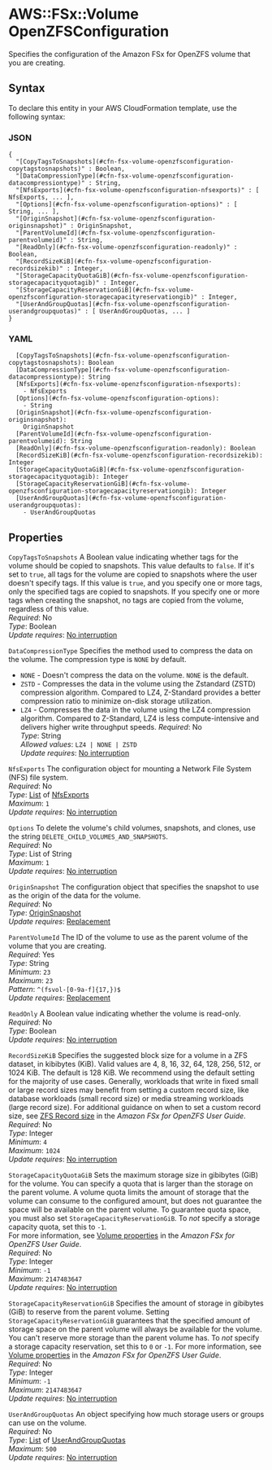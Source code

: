 # AWS::FSx::Volume OpenZFSConfiguration<a name="aws-properties-fsx-volume-openzfsconfiguration"></a>

Specifies the configuration of the Amazon FSx for OpenZFS volume that you are creating\.

## Syntax<a name="aws-properties-fsx-volume-openzfsconfiguration-syntax"></a>

To declare this entity in your AWS CloudFormation template, use the following syntax:

### JSON<a name="aws-properties-fsx-volume-openzfsconfiguration-syntax.json"></a>

```
{
  "[CopyTagsToSnapshots](#cfn-fsx-volume-openzfsconfiguration-copytagstosnapshots)" : Boolean,
  "[DataCompressionType](#cfn-fsx-volume-openzfsconfiguration-datacompressiontype)" : String,
  "[NfsExports](#cfn-fsx-volume-openzfsconfiguration-nfsexports)" : [ NfsExports, ... ],
  "[Options](#cfn-fsx-volume-openzfsconfiguration-options)" : [ String, ... ],
  "[OriginSnapshot](#cfn-fsx-volume-openzfsconfiguration-originsnapshot)" : OriginSnapshot,
  "[ParentVolumeId](#cfn-fsx-volume-openzfsconfiguration-parentvolumeid)" : String,
  "[ReadOnly](#cfn-fsx-volume-openzfsconfiguration-readonly)" : Boolean,
  "[RecordSizeKiB](#cfn-fsx-volume-openzfsconfiguration-recordsizekib)" : Integer,
  "[StorageCapacityQuotaGiB](#cfn-fsx-volume-openzfsconfiguration-storagecapacityquotagib)" : Integer,
  "[StorageCapacityReservationGiB](#cfn-fsx-volume-openzfsconfiguration-storagecapacityreservationgib)" : Integer,
  "[UserAndGroupQuotas](#cfn-fsx-volume-openzfsconfiguration-userandgroupquotas)" : [ UserAndGroupQuotas, ... ]
}
```

### YAML<a name="aws-properties-fsx-volume-openzfsconfiguration-syntax.yaml"></a>

```
  [CopyTagsToSnapshots](#cfn-fsx-volume-openzfsconfiguration-copytagstosnapshots): Boolean
  [DataCompressionType](#cfn-fsx-volume-openzfsconfiguration-datacompressiontype): String
  [NfsExports](#cfn-fsx-volume-openzfsconfiguration-nfsexports):
    - NfsExports
  [Options](#cfn-fsx-volume-openzfsconfiguration-options):
    - String
  [OriginSnapshot](#cfn-fsx-volume-openzfsconfiguration-originsnapshot):
    OriginSnapshot
  [ParentVolumeId](#cfn-fsx-volume-openzfsconfiguration-parentvolumeid): String
  [ReadOnly](#cfn-fsx-volume-openzfsconfiguration-readonly): Boolean
  [RecordSizeKiB](#cfn-fsx-volume-openzfsconfiguration-recordsizekib): Integer
  [StorageCapacityQuotaGiB](#cfn-fsx-volume-openzfsconfiguration-storagecapacityquotagib): Integer
  [StorageCapacityReservationGiB](#cfn-fsx-volume-openzfsconfiguration-storagecapacityreservationgib): Integer
  [UserAndGroupQuotas](#cfn-fsx-volume-openzfsconfiguration-userandgroupquotas):
    - UserAndGroupQuotas
```

## Properties<a name="aws-properties-fsx-volume-openzfsconfiguration-properties"></a>

`CopyTagsToSnapshots` <a name="cfn-fsx-volume-openzfsconfiguration-copytagstosnapshots"></a>
A Boolean value indicating whether tags for the volume should be copied to snapshots\. This value defaults to `false`\. If it's set to `true`, all tags for the volume are copied to snapshots where the user doesn't specify tags\. If this value is `true`, and you specify one or more tags, only the specified tags are copied to snapshots\. If you specify one or more tags when creating the snapshot, no tags are copied from the volume, regardless of this value\.  
_Required_: No  
_Type_: Boolean  
_Update requires_: [No interruption](https://docs.aws.amazon.com/AWSCloudFormation/latest/UserGuide/using-cfn-updating-stacks-update-behaviors.html#update-no-interrupt)

`DataCompressionType` <a name="cfn-fsx-volume-openzfsconfiguration-datacompressiontype"></a>
Specifies the method used to compress the data on the volume\. The compression type is `NONE` by default\.

- `NONE` \- Doesn't compress the data on the volume\. `NONE` is the default\.
- `ZSTD` \- Compresses the data in the volume using the Zstandard \(ZSTD\) compression algorithm\. Compared to LZ4, Z\-Standard provides a better compression ratio to minimize on\-disk storage utilization\.
- `LZ4` \- Compresses the data in the volume using the LZ4 compression algorithm\. Compared to Z\-Standard, LZ4 is less compute\-intensive and delivers higher write throughput speeds\.
  _Required_: No  
  _Type_: String  
  _Allowed values_: `LZ4 | NONE | ZSTD`  
  _Update requires_: [No interruption](https://docs.aws.amazon.com/AWSCloudFormation/latest/UserGuide/using-cfn-updating-stacks-update-behaviors.html#update-no-interrupt)

`NfsExports` <a name="cfn-fsx-volume-openzfsconfiguration-nfsexports"></a>
The configuration object for mounting a Network File System \(NFS\) file system\.  
_Required_: No  
_Type_: [List](aws-properties-fsx-volume-openzfsconfiguration-nfsexports.md) of [NfsExports](aws-properties-fsx-volume-openzfsconfiguration-nfsexports.md)  
_Maximum_: `1`  
_Update requires_: [No interruption](https://docs.aws.amazon.com/AWSCloudFormation/latest/UserGuide/using-cfn-updating-stacks-update-behaviors.html#update-no-interrupt)

`Options` <a name="cfn-fsx-volume-openzfsconfiguration-options"></a>
To delete the volume's child volumes, snapshots, and clones, use the string `DELETE_CHILD_VOLUMES_AND_SNAPSHOTS`\.  
_Required_: No  
_Type_: List of String  
_Maximum_: `1`  
_Update requires_: [No interruption](https://docs.aws.amazon.com/AWSCloudFormation/latest/UserGuide/using-cfn-updating-stacks-update-behaviors.html#update-no-interrupt)

`OriginSnapshot` <a name="cfn-fsx-volume-openzfsconfiguration-originsnapshot"></a>
The configuration object that specifies the snapshot to use as the origin of the data for the volume\.  
_Required_: No  
_Type_: [OriginSnapshot](aws-properties-fsx-volume-openzfsconfiguration-originsnapshot.md)  
_Update requires_: [Replacement](https://docs.aws.amazon.com/AWSCloudFormation/latest/UserGuide/using-cfn-updating-stacks-update-behaviors.html#update-replacement)

`ParentVolumeId` <a name="cfn-fsx-volume-openzfsconfiguration-parentvolumeid"></a>
The ID of the volume to use as the parent volume of the volume that you are creating\.  
_Required_: Yes  
_Type_: String  
_Minimum_: `23`  
_Maximum_: `23`  
_Pattern_: `^(fsvol-[0-9a-f]{17,})$`  
_Update requires_: [Replacement](https://docs.aws.amazon.com/AWSCloudFormation/latest/UserGuide/using-cfn-updating-stacks-update-behaviors.html#update-replacement)

`ReadOnly` <a name="cfn-fsx-volume-openzfsconfiguration-readonly"></a>
A Boolean value indicating whether the volume is read\-only\.  
_Required_: No  
_Type_: Boolean  
_Update requires_: [No interruption](https://docs.aws.amazon.com/AWSCloudFormation/latest/UserGuide/using-cfn-updating-stacks-update-behaviors.html#update-no-interrupt)

`RecordSizeKiB` <a name="cfn-fsx-volume-openzfsconfiguration-recordsizekib"></a>
Specifies the suggested block size for a volume in a ZFS dataset, in kibibytes \(KiB\)\. Valid values are 4, 8, 16, 32, 64, 128, 256, 512, or 1024 KiB\. The default is 128 KiB\. We recommend using the default setting for the majority of use cases\. Generally, workloads that write in fixed small or large record sizes may benefit from setting a custom record size, like database workloads \(small record size\) or media streaming workloads \(large record size\)\. For additional guidance on when to set a custom record size, see [ ZFS Record size](https://docs.aws.amazon.com/fsx/latest/OpenZFSGuide/performance.html#record-size-performance) in the _Amazon FSx for OpenZFS User Guide_\.  
_Required_: No  
_Type_: Integer  
_Minimum_: `4`  
_Maximum_: `1024`  
_Update requires_: [No interruption](https://docs.aws.amazon.com/AWSCloudFormation/latest/UserGuide/using-cfn-updating-stacks-update-behaviors.html#update-no-interrupt)

`StorageCapacityQuotaGiB` <a name="cfn-fsx-volume-openzfsconfiguration-storagecapacityquotagib"></a>
Sets the maximum storage size in gibibytes \(GiB\) for the volume\. You can specify a quota that is larger than the storage on the parent volume\. A volume quota limits the amount of storage that the volume can consume to the configured amount, but does not guarantee the space will be available on the parent volume\. To guarantee quota space, you must also set `StorageCapacityReservationGiB`\. To _not_ specify a storage capacity quota, set this to `-1`\.  
For more information, see [Volume properties](https://docs.aws.amazon.com/fsx/latest/OpenZFSGuide/managing-volumes.html#volume-properties) in the _Amazon FSx for OpenZFS User Guide_\.  
_Required_: No  
_Type_: Integer  
_Minimum_: `-1`  
_Maximum_: `2147483647`  
_Update requires_: [No interruption](https://docs.aws.amazon.com/AWSCloudFormation/latest/UserGuide/using-cfn-updating-stacks-update-behaviors.html#update-no-interrupt)

`StorageCapacityReservationGiB` <a name="cfn-fsx-volume-openzfsconfiguration-storagecapacityreservationgib"></a>
Specifies the amount of storage in gibibytes \(GiB\) to reserve from the parent volume\. Setting `StorageCapacityReservationGiB` guarantees that the specified amount of storage space on the parent volume will always be available for the volume\. You can't reserve more storage than the parent volume has\. To _not_ specify a storage capacity reservation, set this to `0` or `-1`\. For more information, see [Volume properties](https://docs.aws.amazon.com/fsx/latest/OpenZFSGuide/managing-volumes.html#volume-properties) in the _Amazon FSx for OpenZFS User Guide_\.  
_Required_: No  
_Type_: Integer  
_Minimum_: `-1`  
_Maximum_: `2147483647`  
_Update requires_: [No interruption](https://docs.aws.amazon.com/AWSCloudFormation/latest/UserGuide/using-cfn-updating-stacks-update-behaviors.html#update-no-interrupt)

`UserAndGroupQuotas` <a name="cfn-fsx-volume-openzfsconfiguration-userandgroupquotas"></a>
An object specifying how much storage users or groups can use on the volume\.  
_Required_: No  
_Type_: [List](aws-properties-fsx-volume-openzfsconfiguration-userandgroupquotas.md) of [UserAndGroupQuotas](aws-properties-fsx-volume-openzfsconfiguration-userandgroupquotas.md)  
_Maximum_: `500`  
_Update requires_: [No interruption](https://docs.aws.amazon.com/AWSCloudFormation/latest/UserGuide/using-cfn-updating-stacks-update-behaviors.html#update-no-interrupt)
